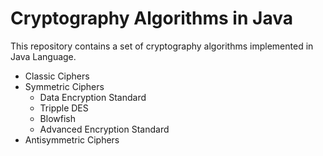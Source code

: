 # Cryptography Algorithms in Java
This repository contains a set of cryptography algorithms implemented in Java Language.
- Classic Ciphers
- Symmetric Ciphers
  - Data Encryption Standard
  - Tripple DES
  - Blowfish
  - Advanced Encryption Standard
- Antisymmetric Ciphers
